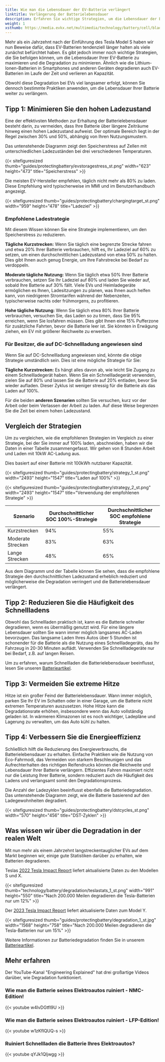 ```yaml
---
title: Wie man die Lebensdauer der EV-Batterie verlängert
linktitle: Verlängerung der Batterielebensdauer
description: Erfahren Sie wichtige Strategien, um die Lebensdauer der Batterie Ihres Elektrofahrzeugs zu maximieren und die Degradation zu minimieren.
weight: 1
xsthumb: https://media.evkx.net/multimedia/technology/battery/cell/bladebattery_xst.jpg
---
```

<!-- markdownlint-disable MD033 -->

Mehr als ein Jahrzehnt nach der Einführung des Tesla Model S haben wir nun Beweise dafür, dass EV-Batterien tendenziell länger halten als viele zunächst befürchtet haben. Es gibt jedoch immer noch wichtige Strategien, die Sie befolgen können, um die Lebensdauer Ihrer EV-Batterie zu maximieren und die Degradation zu minimieren. Ähnlich wie die Lithium-Ionen-Batterien in Smartphones und anderen Geräten degradieren auch EV-Batterien im Laufe der Zeit und verlieren an Kapazität.

Obwohl diese Degradation bei EVs viel langsamer erfolgt, können Sie dennoch bestimmte Praktiken anwenden, um die Lebensdauer Ihrer Batterie weiter zu verlängern.

## Tipp 1: Minimieren Sie den hohen Ladezustand

Eine der effektivsten Methoden zur Erhaltung der Batterielebensdauer besteht darin, zu vermeiden, dass Ihre Batterie über längere Zeiträume hinweg einen hohen Ladezustand aufweist. Der optimale Bereich liegt in der Regel zwischen 30% und 50%, abhängig von Ihren Nutzungsmustern.

Das untenstehende Diagramm zeigt den Speicherstress auf Zellen mit unterschiedlichen Ladezuständen bei drei verschiedenen Temperaturen.

{{< sitefiguresized thumb="guides/protectingbattery/evstoragestress_st.png" width="623" height="473" title="Speicherstress" >}}

Die meisten EV-Hersteller empfehlen, täglich nicht mehr als 80% zu laden. Diese Empfehlung wird typischerweise im MMI und im Benutzerhandbuch angezeigt.

{{< sitefiguresized thumb="guides/protectingbattery/chargingtarget_st.png" width="959" height="478" title="Ladeziel" >}}

### Empfohlene Ladestrategie

Mit diesem Wissen können Sie eine Strategie implementieren, um den Speicherstress zu reduzieren.

**Tägliche Kurzstrecken:** Wenn Sie täglich eine begrenzte Strecke fahren und etwa 20% Ihrer Batterie verbrauchen, hilft es, Ihr Ladeziel auf 60% zu setzen, um einen durchschnittlichen Ladezustand von etwa 50% zu halten. Dies gibt Ihnen auch genug Energie, um Ihre Fahrstrecke bei Bedarf zu verdoppeln.

**Moderate tägliche Nutzung:** Wenn Sie täglich etwa 50% Ihrer Batterie verbrauchen, setzen Sie Ihr Ladeziel auf 80% und laden Sie wieder auf, sobald Ihre Batterie auf 30% fällt. Viele EVs und Heimladegeräte ermöglichen es Ihnen, Ladesitzungen zu planen, was Ihnen auch helfen kann, von niedrigeren Stromtarifen während der Nebenzeiten, typischerweise nachts oder frühmorgens, zu profitieren.

**Hohe tägliche Nutzung:** Wenn Sie täglich etwa 80% Ihrer Batterie verbrauchen, versuchen Sie, das Laden so zu timen, dass Sie 95% erreichen, wenn Sie losfahren müssen. Dies gibt Ihnen eine 15% Pufferzone für zusätzliche Fahrten, bevor die Batterie leer ist. Sie könnten in Erwägung ziehen, ein EV mit größerer Reichweite zu erwerben.

### Für Besitzer, die auf DC-Schnellladung angewiesen sind

Wenn Sie auf DC-Schnellladung angewiesen sind, könnte die obige Strategie umständlich sein. Dies ist eine mögliche Strategie für Sie:

**Tägliche Kurzstrecken:** Es hängt alles davon ab, wie leicht Sie Zugang zu einem Schnellladegerät haben. Wenn Sie ein Schnellladegerät verwenden, zielen Sie auf 80% und lassen Sie die Batterie auf 20% entladen, bevor Sie wieder aufladen. Dieser Zyklus ist weniger stressig für die Batterie als das Laden auf 100%.

Für die beiden **anderen Szenarien** sollten Sie versuchen, kurz vor der Arbeit oder beim Verlassen der Arbeit zu laden. Auf diese Weise begrenzen Sie die Zeit bei einem hohen Ladezustand.

## Vergleich der Strategien

Um zu vergleichen, wie die empfohlenen Strategien im Vergleich zu einer Strategie, bei der Sie immer auf 100% laden, abschneiden, haben wir die Daten in einer Tabelle zusammengefasst. Wir gehen von 8 Stunden Arbeit und Laden mit 10kW AC-Ladung aus.

Dies basiert auf einer Batterie mit 100kWh nutzbarer Kapazität.

{{< sitefiguresized thumb="guides/protectingbattery/strategy_1_st.png" width="2493" height="1547" title="Laden auf 100%" >}}

{{< sitefiguresized thumb="guides/protectingbattery/strategy_2_st.png" width="2493" height="1547" title="Verwendung der empfohlenen Strategie" >}}

<table class="table table-striped border">
<thead>
    <tr>
        <th>Szenario</th>
        <th>Durchschnittlicher SOC 100%-Strategie</th>
        <th>Durchschnittlicher SOC empfohlene Strategie</th>
    </tr>
</thead>
<tbody>
<tr>
    <td>Kurzstrecken</td>
    <td>94%</td>
    <td>55%</td>
</tr>
<tr>
    <td>Moderate Strecken</td>
    <td>83%</td>
    <td>63%</td>
</tr>
<tr>
    <td>Lange Strecken</td>
    <td>48%</td>
    <td>65%</td>
</tr>
</tbody>
</table>

Aus dem Diagramm und der Tabelle können Sie sehen, dass die empfohlene Strategie den durchschnittlichen Ladezustand erheblich reduziert und möglicherweise die Degradation verringert und die Batterielebensdauer verlängert.

## Tipp 2: Reduzieren Sie die Häufigkeit des Schnellladens

Obwohl das Schnellladen praktisch ist, kann es die Batterie schneller degradieren, wenn es übermäßig genutzt wird. Für eine längere Lebensdauer sollten Sie wann immer möglich langsames AC-Laden bevorzugen. Das langsame Laden Ihres Autos über 5 Stunden ist schonender für die Batterie als die Nutzung eines Schnellladegeräts, das Ihr Fahrzeug in 20-30 Minuten auflädt. Verwenden Sie Schnellladegeräte nur bei Bedarf, z.B. auf langen Reisen.

Um zu erfahren, warum Schnellladen die Batterielebensdauer beeinflusst, lesen Sie unseren [Batterieartikel](../../../technology/battery/degredation).

## Tipp 3: Vermeiden Sie extreme Hitze

Hitze ist ein großer Feind der Batterielebensdauer. Wann immer möglich, parken Sie Ihr EV im Schatten oder in einer Garage, um die Batterie nicht extremen Temperaturen auszusetzen. Hohe Hitze kann die Degradationsrate erhöhen, insbesondere wenn das Auto vollständig geladen ist. In wärmeren Klimazonen ist es noch wichtiger, Ladepläne und Lagerung zu verwalten, um das Auto kühl zu halten.

## Tipp 4: Verbessern Sie die Energieeffizienz

Schließlich hilft die Reduzierung des Energieverbrauchs, die Batterielebensdauer zu erhalten. Einfache Praktiken wie die Nutzung von Eco-Fahrmodi, das Vermeiden von starkem Beschleunigen und das Aufrechterhalten des richtigen Reifendrucks können die Reichweite und Lebensdauer Ihrer Batterie verlängern. Effizientes Fahren maximiert nicht nur die Leistung Ihrer Batterie, sondern reduziert auch die Häufigkeit des Ladens und verlangsamt somit den Degradationsprozess.

Die Anzahl der Ladezyklen beeinflusst ebenfalls die Batteriedegradation. Das untenstehende Diagramm zeigt, wie die Batterie basierend auf den Ladegewohnheiten degradiert.

{{< sitefiguresized thumb="guides/protectingbattery/dstcycles_st.png" width="570" height="456" title="DST-Zyklen" >}}

## Was wissen wir über die Degradation in der realen Welt

Mit nun mehr als einem Jahrzehnt langstreckentauglicher EVs auf dem Markt beginnen wir, einige gute Statistiken darüber zu erhalten, wie Batterien degradieren.

Teslas [2022 Tesla Impact Report](https://www.tesla.com/ns_videos/2022-tesla-impact-report-highlights.pdf) liefert aktualisierte Daten zu den Modellen S und X.

{{< sitefiguresized thumb="technology/battery/degradation/teslastats_1_st.png" width="991" height="550" title="Nach 200.000 Meilen degradieren die Tesla-Batterien nur um 12%" >}}

Der [2023 Tesla Impact Report](https://www.tesla.com/ns_videos/2023-tesla-impact-report-highlights.pdf) liefert aktualisierte Daten zum Model Y.

{{< sitefiguresized thumb="guides/protectingbattery/degradation_1_st.jpg" width="1568" height="758" title="Nach 200.000 Meilen degradieren die Tesla-Batterien nur um 15%" >}}

Weitere Informationen zur Batteriedegradation finden Sie in unserem [Batterieartikel](../../../technology/battery/degredation).

## Mehr erfahren

Der YouTube-Kanal "Engineering Explained" hat drei großartige Videos darüber, wie Degradation funktioniert.

### Wie man die Batterie seines Elektroautos ruiniert - NMC-Edition!

{{< youtube w4lvDGtfI9U >}}

### Wie man die Batterie seines Elektroautos ruiniert - LFP-Edition!

{{< youtube w1zKfIQUQ-s >}}

### Ruiniert Schnellladen die Batterie Ihres Elektroautos?

{{< youtube qYJk1Qljwgg >}}
